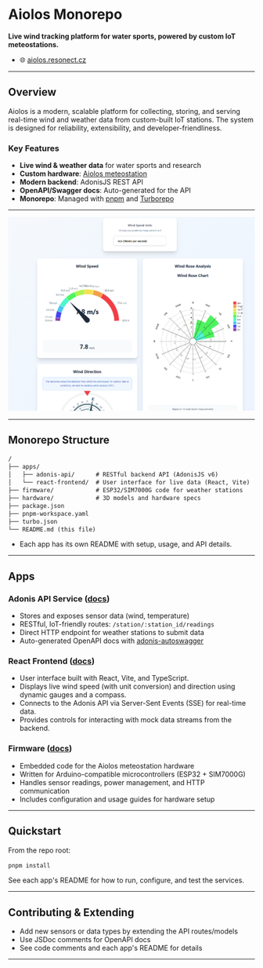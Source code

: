 # Aiolos Monorepo

**Live wind tracking platform for water sports, powered by custom IoT meteostations.**

- 🌐 [aiolos.resonect.cz](https://aiolos.resonect.cz/)

---

## Overview

Aiolos is a modern, scalable platform for collecting, storing, and serving real-time wind and weather data from custom-built IoT stations. The system is designed for reliability, extensibility, and developer-friendliness.

### Key Features
- **Live wind & weather data** for water sports and research
- **Custom hardware**: [Aiolos meteostation](https://github.com/Resonect-Technology/Aiolos-HW)
- **Modern backend**: AdonisJS REST API
- **OpenAPI/Swagger docs**: Auto-generated for the API
- **Monorepo**: Managed with [pnpm](https://pnpm.io/) and [Turborepo](https://turbo.build/)

---

![Aiolos Dashboard Screenshot](docs/screenshot-dashboard.png)

---

## Monorepo Structure

```
/
├── apps/
│   ├── adonis-api/      # RESTful backend API (AdonisJS v6)
│   └── react-frontend/  # User interface for live data (React, Vite)
├── firmware/            # ESP32/SIM7000G code for weather stations
├── hardware/            # 3D models and hardware specs
├── package.json
├── pnpm-workspace.yaml
├── turbo.json
└── README.md (this file)
```

- Each app has its own README with setup, usage, and API details.

---

## Apps

### Adonis API Service ([docs](apps/adonis-api/README.md))
- Stores and exposes sensor data (wind, temperature)
- RESTful, IoT-friendly routes: `/station/:station_id/readings`
- Direct HTTP endpoint for weather stations to submit data
- Auto-generated OpenAPI docs with [adonis-autoswagger](https://github.com/ad-on-is/adonis-autoswagger)

### React Frontend ([docs](apps/react-frontend/README.md))
- User interface built with React, Vite, and TypeScript.
- Displays live wind speed (with unit conversion) and direction using dynamic gauges and a compass.
- Connects to the Adonis API via Server-Sent Events (SSE) for real-time data.
- Provides controls for interacting with mock data streams from the backend.

### Firmware ([docs](firmware/README.md))
- Embedded code for the Aiolos meteostation hardware
- Written for Arduino-compatible microcontrollers (ESP32 + SIM7000G)
- Handles sensor readings, power management, and HTTP communication
- Includes configuration and usage guides for hardware setup

---

## Quickstart

From the repo root:
```sh
pnpm install
```

See each app's README for how to run, configure, and test the services.

---

## Contributing & Extending
- Add new sensors or data types by extending the API routes/models
- Use JSDoc comments for OpenAPI docs
- See code comments and each app's README for details

---